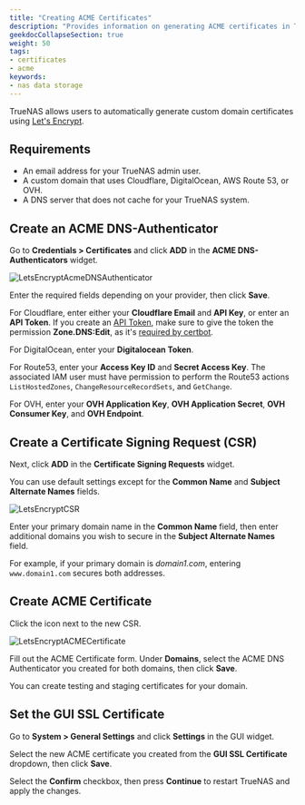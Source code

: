```yaml
---
title: "Creating ACME Certificates"
description: "Provides information on generating ACME certificates in TrueNAS using Let's Encrypt."
geekdocCollapseSection: true
weight: 50
tags:
- certificates
- acme
keywords:
- nas data storage 
---
```


TrueNAS allows users to automatically generate custom domain certificates using [Let's Encrypt](https://letsencrypt.org/). 

## Requirements

* An email address for your TrueNAS admin user.
* A custom domain that uses Cloudflare, DigitalOcean, AWS Route 53, or OVH.
* A DNS server that does not cache for your TrueNAS system.

## Create an ACME DNS-Authenticator

Go to **Credentials > Certificates** and click **ADD** in the **ACME DNS-Authenticators** widget.

![LetsEncryptAcmeDNSAuthenticator](/images/SCALE/Credentials/LetsEncryptAcmeDNSAuthenticator.png "Add ACME DNS Authenticator")

Enter the required fields depending on your provider, then click **Save**.

For Cloudflare, enter either your **Cloudflare Email** and **API Key**, or enter an **API Token**.
If you create an [API Token](https://dash.cloudflare.com/profile/api-tokens), make sure to give the token the permission **Zone.DNS:Edit**, as it's [required by certbot](https://certbot-dns-cloudflare.readthedocs.io/en/stable/).

For DigitalOcean, enter your **Digitalocean Token**.

For Route53, enter your **Access Key ID** and **Secret Access Key**. The associated IAM user must have permission to perform the Route53 actions `ListHostedZones`, `ChangeResourceRecordSets`, and `GetChange`.

For OVH, enter your **OVH Application Key**, **OVH Application Secret**, **OVH Consumer Key**, and **OVH Endpoint**.

## Create a Certificate Signing Request (CSR)

Next, click **ADD** in the **Certificate Signing Requests** widget.

You can use default settings except for the **Common Name** and **Subject Alternate Names** fields. 

![LetsEncryptCSR](/images/SCALE/Credentials/LetsEncryptCSR.png "Add CSR")

Enter your primary domain name in the **Common Name** field, then enter additional domains you wish to secure in the **Subject Alternate Names** field. 

For example, if your primary domain is *domain1.com*, entering `www.domain1.com` secures both addresses.

## Create ACME Certificate

Click the <span class="iconify" data-icon="mdi:wrench"></span> icon next to the new CSR.

![LetsEncryptACMECertificate](/images/SCALE/Credentials/LetsEncryptACMECertificate.png "Add ACME Certificate")

Fill out the ACME Certificate form. Under **Domains**, select the ACME DNS Authenticator you created for both domains, then click **Save**.

You can create testing and staging certificates for your domain.

## Set the GUI SSL Certificate

Go to **System > General Settings** and click **Settings** in the GUI widget.

Select the new ACME certificate you created from the **GUI SSL Certificate** dropdown, then click **Save**.

Select the **Confirm** checkbox, then press **Continue** to restart TrueNAS and apply the changes.
